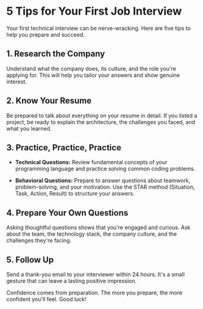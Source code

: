 # 5 Tips for Your First Job Interview

Your first technical interview can be nerve-wracking. Here are five tips to help you prepare and succeed.

## 1. Research the Company

Understand what the company does, its culture, and the role you're applying for. This will help you tailor your answers and show genuine interest.

## 2. Know Your Resume

Be prepared to talk about everything on your resume in detail. If you listed a project, be ready to explain the architecture, the challenges you faced, and what you learned.

## 3. Practice, Practice, Practice

- **Technical Questions:** Review fundamental concepts of your programming language and practice solving common coding problems.

- **Behavioral Questions:** Prepare to answer questions about teamwork, problem-solving, and your motivation. Use the STAR method (Situation, Task, Action, Result) to structure your answers.

## 4. Prepare Your Own Questions

Asking thoughtful questions shows that you're engaged and curious. Ask about the team, the technology stack, the company culture, and the challenges they're facing.

## 5. Follow Up

Send a thank-you email to your interviewer within 24 hours. It's a small gesture that can leave a lasting positive impression.

Confidence comes from preparation. The more you prepare, the more confident you'll feel. Good luck!
